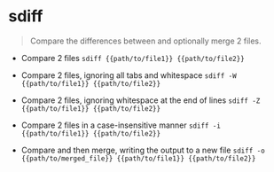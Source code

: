 # sdiff
> Compare the differences between and optionally merge 2 files.

- Compare 2 files
`sdiff {{path/to/file1}} {{path/to/file2}}`

- Compare 2 files, ignoring all tabs and whitespace
`sdiff -W {{path/to/file1}} {{path/to/file2}}`

- Compare 2 files, ignoring whitespace at the end of lines
`sdiff -Z {{path/to/file1}} {{path/to/file2}}`

- Compare 2 files in a case-insensitive manner
`sdiff -i {{path/to/file1}} {{path/to/file2}}`

- Compare and then merge, writing the output to a new file
`sdiff -o {{path/to/merged_file}} {{path/to/file1}} {{path/to/file2}}`
